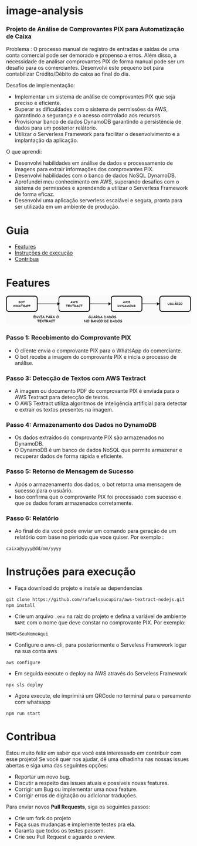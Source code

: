 # image-analysis
### Projeto de Análise de Comprovantes PIX para Automatização de Caixa

Problema :
O processo manual de registro de entradas e saídas de uma conta comercial pode ser demorado e propenso a erros. Além disso, a necessidade de analisar comprovantes PIX de forma manual pode ser um desafio para os comerciantes. Desenvolvi este pequeno bot para contabilizar Crédito/Débito do caixa ao final do dia.

Desafios de implementação:

- Implementar um sistema de análise de comprovantes PIX que seja preciso e eficiente.
- Superar as dificuldades com o sistema de permissões da AWS, garantindo a segurança e o acesso controlado aos recursos.
- Provisionar banco de dados DynamoDB garantindo a persistência de dados para um posterior relátorio.
- Utilizar o Serverless Framework para facilitar o desenvolvimento e a implantação da aplicação.

O que aprendi:

- Desenvolvi habilidades em análise de dados e processamento de imagens para extrair informações dos comprovantes PIX.
- Desenvolvi habilidades com o banco de dados NoSQL DynamoDB.
- Aprofundei meu conhecimento em AWS, superando desafios com o sistema de permissões e aprendendo a utilizar o Serverless Framework de forma eficaz.
- Desenvolvi uma aplicação serverless escalável e segura, pronta para ser utilizada em um ambiente de produção.

# Guia
- [Features](#Features)
- [Instruções de execução](#Instruções-para-execução)
- [Contribua](#Contribua)

# Features
![Feature](./__markdown__/feature.png)

### Passo 1: Recebimento do Comprovante PIX

- O cliente envia o comprovante PIX para o WhatsApp do comerciante.
- O bot recebe a imagem do comprovante PIX e inicia o processo de análise.

### Passo 3: Detecção de Textos com AWS Textract

- A imagem ou documento PDF do comprovante PIX é enviada para o AWS Textract para detecção de textos.
- O AWS Textract utiliza algoritmos de inteligência artificial para detectar e extrair os textos presentes na imagem.

### Passo 4: Armazenamento dos Dados no DynamoDB

- Os dados extraídos do comprovante PIX são armazenados no DynamoDB.
- O DynamoDB é um banco de dados NoSQL que permite armazenar e recuperar dados de forma rápida e eficiente.

### Passo 5: Retorno de Mensagem de Sucesso

- Após o armazenamento dos dados, o bot retorna uma mensagem de sucesso para o usuário.
- Isso confirma que o comprovante PIX foi processado com sucesso e que os dados foram armazenados corretamente.

### Passo 6: Relatório

- Ao final do dia você pode enviar um comando para geração de um relatório com base no periodo que voce quiser. Por exemplo : 
```
caixa@yyyy@dd/mm/yyyy
```

# Instruções para execução 
- Faça download do projeto e instale as dependencias
```
git clone https://github.com/rafaelssucupira/aws-textract-nodejs.git
npm install
```
- Crie um arquivo `.env` na raiz do projeto e defina a variável de ambiente `NAME` com o nome que deve constar no comprovante PIX. Por exemplo:
```
NAME=SeuNomeAqui
```
- Configure o aws-cli, para posteriormente o Serveless Framework logar na sua conta aws
```
aws configure
```
- Em seguida execute o deploy na AWS através do Serveless Framework
```
npx sls deploy
```
- Agora execute, ele imprimirá um QRCode no terminal para o pareamento com whatsapp 
```
npm run start
```
# Contribua
Estou muito feliz em saber que você está interessado em contribuir com esse projeto! Se você quer nos ajudar, dê uma olhadinha nas nossas issues abertas e siga uma das seguintes opções:

- Reportar um novo bug.
- Discutir a respeito das issues atuais e possíveis novas features.
- Corrigir um Bug ou implementar uma nova feature.
- Corrigir erros de digitação ou adicionar traduções.

Para enviar novos **Pull Requests**, siga os seguintes passos:
- Crie um fork do projeto
- Faça suas mudanças e implemente testes pra ela.
- Garanta que todos os testes passem.
- Crie seu Pull Request e aguarde o review.
